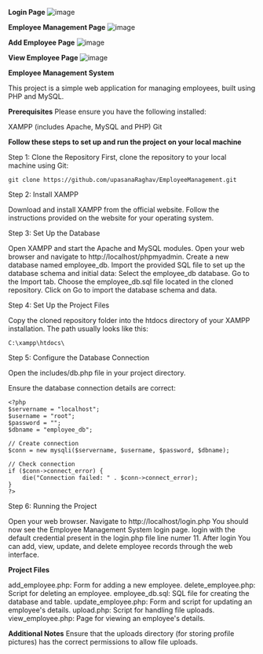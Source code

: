 **Login Page**
![image](https://github.com/user-attachments/assets/ac4cc34f-5c41-401a-8741-44163cd6d6a4)

**Employee Management Page**
![image](https://github.com/user-attachments/assets/79bca247-7ca2-4168-b8c9-cfb2130a9480)

**Add Employee Page**
![image](https://github.com/user-attachments/assets/2d8dccb2-fe07-418b-b941-895896741c3a)

**View Employee Page**
![image](https://github.com/user-attachments/assets/84efa143-8fd0-4fae-873f-cb0ad16f9c92)


**Employee Management System**

This project is a simple web application for managing employees, built using PHP and MySQL.

**Prerequisites**
Please ensure you have the following installed:

XAMPP (includes Apache, MySQL and PHP)
Git

**Follow these steps to set up and run the project on your local machine**

Step 1: Clone the Repository
First, clone the repository to your local machine using Git:

```
git clone https://github.com/upasanaRaghav/EmployeeManagement.git
```

Step 2: Install XAMPP

Download and install XAMPP from the official website. Follow the instructions provided on the website for your operating system.

Step 3: Set Up the Database

Open XAMPP and start the Apache and MySQL modules.
Open your web browser and navigate to http://localhost/phpmyadmin.
Create a new database named employee_db.
Import the provided SQL file to set up the database schema and initial data:
Select the employee_db database.
Go to the Import tab.
Choose the employee_db.sql file located in the cloned repository.
Click on Go to import the database schema and data.

Step 4: Set Up the Project Files

Copy the cloned repository folder into the htdocs directory of your XAMPP installation. The path usually looks like this:

```
C:\xampp\htdocs\
```

Step 5: Configure the Database Connection

Open the includes/db.php file in your project directory.

Ensure the database connection details are correct:

```
<?php
$servername = "localhost";
$username = "root"; 
$password = "";  
$dbname = "employee_db";

// Create connection
$conn = new mysqli($servername, $username, $password, $dbname);

// Check connection
if ($conn->connect_error) {
    die("Connection failed: " . $conn->connect_error);
}
?>
```

Step 6: Running the Project

Open your web browser.
Navigate to http://localhost/login.php
You should now see the Employee Management System login page. login with the default credential present in the login.php file line numer 11. After login You can add, view, update, and delete employee records through the web interface.

**Project Files**

add_employee.php: Form for adding a new employee.
delete_employee.php: Script for deleting an employee.
employee_db.sql: SQL file for creating the database and table.
update_employee.php: Form and script for updating an employee's details.
upload.php: Script for handling file uploads.
view_employee.php: Page for viewing an employee's details.

**Additional Notes**
Ensure that the uploads directory (for storing profile pictures) has the correct permissions to allow file uploads.

